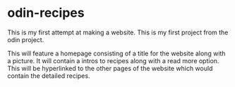 # odin-recipes
This is my first attempt at making a website. This is my first project from the odin project.

This will feature a homepage consisting of a title for the website along with a picture. It will contain a intros to recipes along with a read more option. This will be hyperlinked to the other pages of the website which would contain the detailed recipes.
